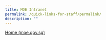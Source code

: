 ```yaml
---
title: MOE Intranet
permalink: /quick-links-for-staff/permalink/
description: ""
---
```

[Home (moe.gov.sg)](https://intranet.moe.gov.sg/Pages/Home.aspx)